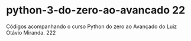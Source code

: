 # python-3-do-zero-ao-avancado 22
Códigos acompanhando o curso Python do zero ao Avançado do Luiz Otávio Miranda. 222
